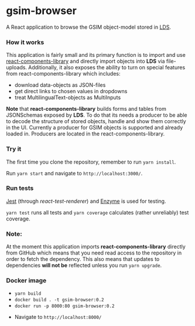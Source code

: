 # gsim-browser
A React application to browse the GSIM object-model stored in [LDS](https://github.com/statisticsnorway/linked-data-store-documentation).

### How it works
This application is fairly small and its primary function is to import and use 
[react-components-library](https://github.com/statisticsnorway/dc-react-components-library) and directly import objects 
into **LDS** via file-uploads. Additionally, it also exposes the ability to turn on special features from 
react-components-library which includes:

  * download data-objects as JSON-files
  * get direct links to chosen values in dropdowns
  * treat MultilingualText-objects as MultiInputs

**Note** that **react-components-library** builds forms and tables from JSONSchemas exposed by **LDS**.
To do that its needs a producer to be able to decode the structure of stored objects, handle and show them correctly in the UI.
Currently a producer for GSIM objects is supported and already loaded in. Producers are located in the react-components-library.

### Try it
The first time you clone the repository, remember to run `yarn install`.

Run `yarn start` and navigate to `http://localhost:3000/`.

### Run tests
[Jest](https://jestjs.io/en/) (through *react-test-renderer*) and [Enzyme](https://airbnb.io/enzyme/) is used for testing.

`yarn test` runs all tests and `yarn coverage` calculates (rather unreliably) test coverage.

### Note:
At the moment this application imports **react-components-library** directly from GitHub which means that you need read
access to the repository in order to fetch the dependency. This also means that updates to dependencies **will not be** 
reflected unless you run `yarn upgrade`.

### Docker image
* `yarn build`
* `docker build . -t gsim-browser:0.2`
* `docker run -p 8000:80 gsim-browser:0.2`
- Navigate to `http://localhost:8000/`
